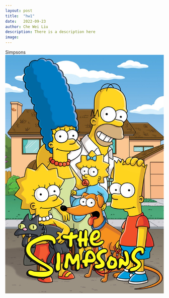 ```yaml
---
layout: post
title:  "hw1"
date:   2022-09-23
author: Che Wei Liu
description: There is a description here
image: 
---
```

Simpsons
<img src="https://raw.githubusercontent.com/Che-Wei-Liu/stat386-projects/main/assets/images/Simpsons.jpg" alt=""/>
